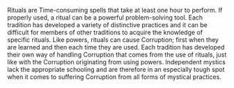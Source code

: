 Rituals are Time-consuming spells that take at least one hour to perform. If properly used, a ritual can be a powerful problem-solving tool. Each tradition has developed a variety of distinctive practices and it can be difficult for members of other traditions to acquire the knowledge of specific rituals.
Like powers, rituals can cause Corruption; first when they are learned and then each time they are used. Each tradition has developed their own way of handling Corruption that comes from the use of rituals, just like with the Corruption originating from using powers. Independent mystics lack the appropriate schooling and are therefore in an especially tough spot when it comes to suffering Corruption from all forms of mystical practices.